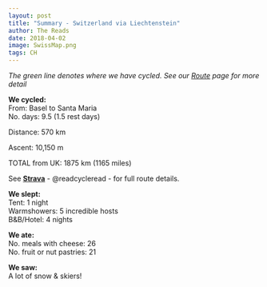 ```yaml
---
layout: post
title: "Summary - Switzerland via Liechtenstein"
author: The Reads
date: 2018-04-02
image: SwissMap.png
tags: CH
---
```


*The green line denotes where we have cycled. See our [Route](http://readcycleread.bike/pages/map.html) page for more detail* 

**We cycled:**  
From: Basel to Santa Maria  
No. days: 9.5 (1.5 rest days)

Distance: 570 km  

Ascent: 10,150 m  

TOTAL from UK: 1875 km (1165 miles)  

See [**Strava**](https://www.strava.com/athletes/readcycleread) - @readcycleread - for full route details.  
  

**We slept:**  
Tent: 1 night  
Warmshowers: 5 incredible hosts  
B&B/Hotel: 4 nights  

**We ate:**  
No. meals with cheese: 26  
No. fruit or nut pastries: 21  

**We saw:**  
A lot of snow & skiers!      
